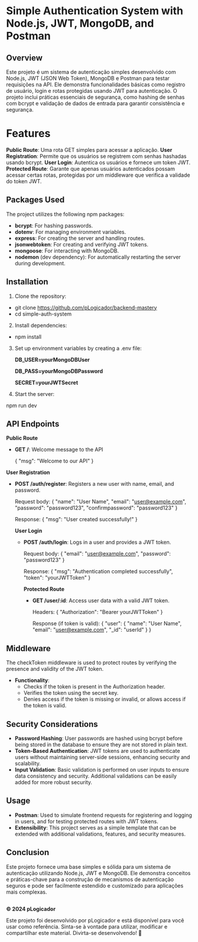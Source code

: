<h1> Simple Authentication System with Node.js, JWT, MongoDB, and Postman </h1>

## Overview
Este projeto é um sistema de autenticação simples desenvolvido com Node.js, JWT (JSON Web Token), MongoDB e Postman para testar requisições na API. Ele demonstra funcionalidades básicas como registro de usuário, login e rotas protegidas usando JWT para autenticação. O projeto inclui práticas essenciais de segurança, como hashing de senhas com bcrypt e validação de dados de entrada para garantir consistência e segurança.

# Features
**Public Route**: Uma rota GET simples para acessar a aplicação.
**User Registration**: Permite que os usuários se registrem com senhas hashadas usando bcrypt.
**User Login**: Autentica os usuários e fornece um token JWT.
**Protected Route**: Garante que apenas usuários autenticados possam acessar certas rotas, protegidas por um middleware que verifica a validade do token JWT.

## Packages Used
The project utilizes the following npm packages:

* **bcrypt**: For hashing passwords.
* **dotenv**: For managing environment variables.
* **express**: For creating the server and handling routes.
* **jsonwebtoken**: For creating and verifying JWT tokens.
* **mongoose**: For interacting with MongoDB.
* **nodemon** (dev dependency): For automatically restarting the server during development.

## Installation
1. Clone the repository:

  * git clone https://github.com/pLogicador/backend-mastery
  * cd simple-auth-system
  
2. Install dependencies:

  * npm install


3. Set up environment variables by creating a .env file:

    **DB_USER=yourMongoDBUser**
    
    **DB_PASS=yourMongoDBPassword**
    
    **SECRET=yourJWTSecret**

4. Start the server:

  npm run dev

## API Endpoints
  **Public Route**

  * **GET /**: Welcome message to the API
  
    {
      "msg": "Welcome to our API"
    }

**User Registration**
* **POST /auth/register**: Registers a new user with name, email, and password.
  
  Request body:
  {
    "name": "User Name",
    "email": "user@example.com",
    "password": "password123",
    "confirmpassword": "password123"
  }

  Response:
  {
  "msg": "User created successfully!"
  }


  **User Login**
  * **POST /auth/login**: Logs in a user and provides a JWT token.
    
    Request body:
    {
      "email": "user@example.com",
      "password": "password123"
    }

    Response:
    {
      "msg": "Authentication completed successfully",
      "token": "yourJWTToken"
    }

    **Protected Route**
    * **GET /user/:id**: Access user data with a valid JWT token.

      Headers:
      {
        "Authorization": "Bearer yourJWTToken"
      }
      
      Response (if token is valid):
      {
        "user": {
          "name": "User Name",
          "email": "user@example.com",
          "_id": "userId"
        }
      }

## Middleware
The checkToken middleware is used to protect routes by verifying the presence and validity of the JWT token.

* **Functionality**:
  * Checks if the token is present in the Authorization header.
  * Verifies the token using the secret key.
  * Denies access if the token is missing or invalid, or allows access if the token is valid.
    
## Security Considerations
  * **Password Hashing**: User passwords are hashed using bcrypt before being stored in the database to ensure they are not stored in plain text.
  * **Token-Based Authentication**: JWT tokens are used to authenticate users without maintaining server-side sessions, enhancing security and scalability.
  * **Input Validation**: Basic validation is performed on user inputs to ensure data consistency and security. Additional validations can be easily added for more robust security.
   
## Usage
* **Postman**: Used to simulate frontend requests for registering and logging in users, and for testing protected routes with JWT tokens.
* **Extensibility**: This project serves as a simple template that can be extended with additional validations, features, and security measures.

## Conclusion
Este projeto fornece uma base simples e sólida para um sistema de autenticação utilizando Node.js, JWT e MongoDB. Ele demonstra conceitos e práticas-chave para a construção de mecanismos de autenticação seguros e pode ser facilmente estendido e customizado para aplicações mais complexas.


##
**© 2024 pLogicador**

Este projeto foi desenvolvido por pLogicador e está disponível para você usar como referência. Sinta-se à vontade para utilizar, modificar e compartilhar este material. Divirta-se desenvolvendo! 🚀
